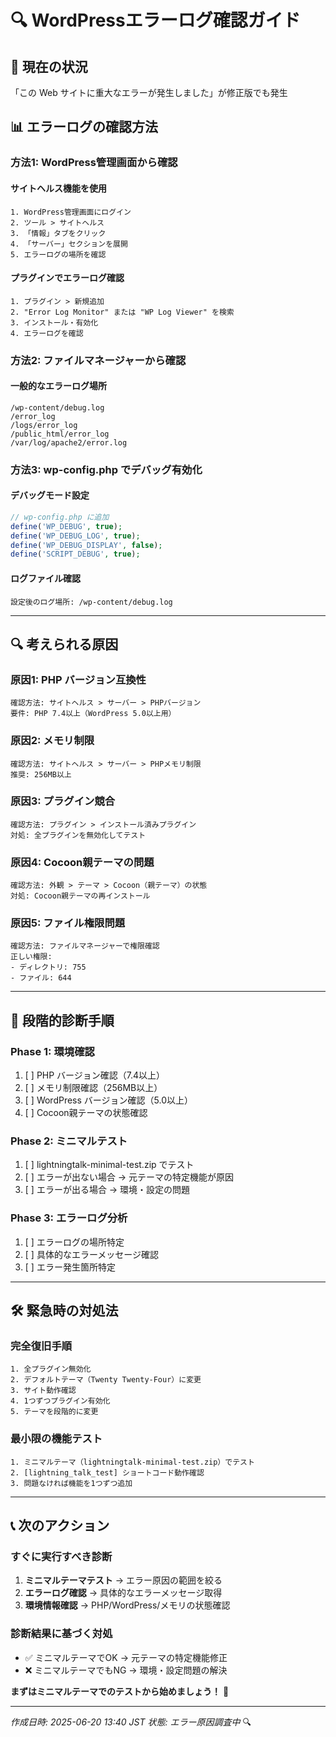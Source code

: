 # 🔍 WordPressエラーログ確認ガイド

## 🚨 現在の状況

「この Web サイトに重大なエラーが発生しました」が修正版でも発生

## 📊 エラーログの確認方法

### **方法1: WordPress管理画面から確認**

#### サイトヘルス機能を使用

```
1. WordPress管理画面にログイン
2. ツール > サイトヘルス
3. 「情報」タブをクリック
4. 「サーバー」セクションを展開
5. エラーログの場所を確認
```

#### プラグインでエラーログ確認

```
1. プラグイン > 新規追加
2. "Error Log Monitor" または "WP Log Viewer" を検索
3. インストール・有効化
4. エラーログを確認
```

### **方法2: ファイルマネージャーから確認**

#### 一般的なエラーログ場所

```
/wp-content/debug.log
/error_log
/logs/error_log
/public_html/error_log
/var/log/apache2/error.log
```

### **方法3: wp-config.php でデバッグ有効化**

#### デバッグモード設定

```php
// wp-config.php に追加
define('WP_DEBUG', true);
define('WP_DEBUG_LOG', true);
define('WP_DEBUG_DISPLAY', false);
define('SCRIPT_DEBUG', true);
```

#### ログファイル確認

```
設定後のログ場所: /wp-content/debug.log
```

---

## 🔍 考えられる原因

### **原因1: PHP バージョン互換性**

```
確認方法: サイトヘルス > サーバー > PHPバージョン
要件: PHP 7.4以上（WordPress 5.0以上用）
```

### **原因2: メモリ制限**

```
確認方法: サイトヘルス > サーバー > PHPメモリ制限
推奨: 256MB以上
```

### **原因3: プラグイン競合**

```
確認方法: プラグイン > インストール済みプラグイン
対処: 全プラグインを無効化してテスト
```

### **原因4: Cocoon親テーマの問題**

```
確認方法: 外観 > テーマ > Cocoon（親テーマ）の状態
対処: Cocoon親テーマの再インストール
```

### **原因5: ファイル権限問題**

```
確認方法: ファイルマネージャーで権限確認
正しい権限:
- ディレクトリ: 755
- ファイル: 644
```

---

## 🧪 段階的診断手順

### **Phase 1: 環境確認**

1. [ ] PHP バージョン確認（7.4以上）
2. [ ] メモリ制限確認（256MB以上）
3. [ ] WordPress バージョン確認（5.0以上）
4. [ ] Cocoon親テーマの状態確認

### **Phase 2: ミニマルテスト**

1. [ ] lightningtalk-minimal-test.zip でテスト
2. [ ] エラーが出ない場合 → 元テーマの特定機能が原因
3. [ ] エラーが出る場合 → 環境・設定の問題

### **Phase 3: エラーログ分析**

1. [ ] エラーログの場所特定
2. [ ] 具体的なエラーメッセージ確認
3. [ ] エラー発生箇所特定

---

## 🛠️ 緊急時の対処法

### **完全復旧手順**

```
1. 全プラグイン無効化
2. デフォルトテーマ（Twenty Twenty-Four）に変更
3. サイト動作確認
4. 1つずつプラグイン有効化
5. テーマを段階的に変更
```

### **最小限の機能テスト**

```
1. ミニマルテーマ（lightningtalk-minimal-test.zip）でテスト
2. [lightning_talk_test] ショートコード動作確認
3. 問題なければ機能を1つずつ追加
```

---

## 📞 次のアクション

### **すぐに実行すべき診断**

1. **ミニマルテーマテスト** → エラー原因の範囲を絞る
2. **エラーログ確認** → 具体的なエラーメッセージ取得
3. **環境情報確認** → PHP/WordPress/メモリの状態確認

### **診断結果に基づく対処**

- ✅ ミニマルテーマでOK → 元テーマの特定機能修正
- ❌ ミニマルテーマでもNG → 環境・設定問題の解決

**まずはミニマルテーマでのテストから始めましょう！** 🚀

---

_作成日時: 2025-06-20 13:40 JST_ _状態: エラー原因調査中_ 🔍
